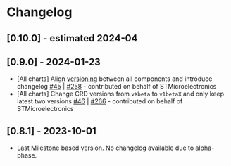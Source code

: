 # Changelog

## [0.10.0] - estimated 2024-04

## [0.9.0] - 2024-01-23

- [All charts] Align [versioning](https://github.com/eclipsesource/theia-cloud-helm#versioning) between all components and introduce changelog [#45](https://github.com/eclipsesource/theia-cloud-helm/pull/45) | [#258](https://github.com/eclipsesource/theia-cloud/pull/258) - contributed on behalf of STMicroelectronics
- [All charts] Change CRD versions from `vXbeta` to `v1betaX` and only keep latest two versions [#46](https://github.com/eclipsesource/theia-cloud-helm/pull/46) | [#266](https://github.com/eclipsesource/theia-cloud/pull/266) - contributed on behalf of STMicroelectronics

## [0.8.1] - 2023-10-01
  
- Last Milestone based version. No changelog available due to alpha-phase.

